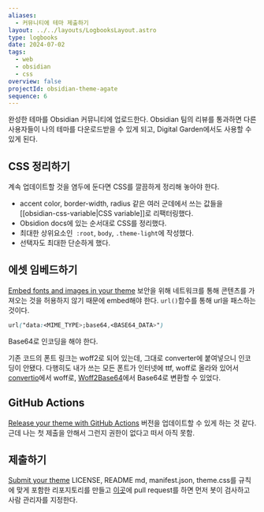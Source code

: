 ```yaml
---
aliases:
  - 커뮤니티에 테마 제출하기
layout: ../../layouts/LogbooksLayout.astro
type: logbooks
date: 2024-07-02
tags:
  - web
  - obsidian
  - css
overview: false
projectId: obsidian-theme-agate
sequence: 6
---
```

완성한 테마를 Obsidian 커뮤니티에 업로드한다. Obsidian 팀의 리뷰를 통과하면 다른 사용자들이 나의 테마를 다운로드받을 수 있게 되고, Digital Garden에서도 사용할 수 있게 된다.

## CSS 정리하기
계속 업데이트할 것을 염두에 둔다면 CSS를 깔끔하게 정리해 놓아야 한다.

- accent color, border-width, radius 같은 여러 군데에서 쓰는 값들을 [[obsidian-css-variable|CSS variable]]로 리팩터링했다.
- Obsidion docs에 있는 순서대로 CSS를 정리했다.
- 최대한 상위요소인` :root`, `body`, `.theme-light`에 작성했다.
- 선택자도 최대한 단순하게 했다.


## 에셋 임베드하기
[Embed fonts and images in your theme](https://docs.obsidian.md/Themes/App+themes/Embed+fonts+and+images+in+your+theme#Consider%20file%20size)
보안을 위해 네트워크를 통해 콘텐츠를 가져오는 것을 허용하지 않기 때문에 embed해야 한다.  `url()`함수를 통해 url을 패스하는 것이다.
```css
url("data:<MIME_TYPE>;base64,<BASE64_DATA>")
```
Base64로 인코딩을 해야 한다.

기존 코드의 폰트 링크는 woff2로 되어 있는데, 그대로 converter에 붙여넣으니 인코딩이 안됐다. 다행히도 내가 쓰는 모든 폰트가 인터넷에 ttf, woff로 올라와 있어서 [convertio](https://convertio.co/)에서 woff로, [Woff2Base64](https://hellogreg.github.io/woff2base/)에서 Base64로 변환할 수 있었다.

## GitHub Actions
[Release your theme with GitHub Actions](https://docs.obsidian.md/Themes/App+themes/Release+your+theme+with+GitHub+Actions)
버전을 업데이트할 수 있게 하는 것 같다. 근데 나는 첫 제출을 안해서 그런지 권한이 없다고 떠서 아직 못함.

## 제출하기
[Submit your theme](https://docs.obsidian.md/Themes/App+themes/Submit+your+theme)
LICENSE, README md, manifest.json, theme.css를 규칙에 맞게 포함한 리포지토리를 만들고 [이곳](https://github.com/obsidianmd/obsidian-releases/pulls)에 pull request를 하면 먼저 봇이 검사하고 사람 관리자를 지정한다.